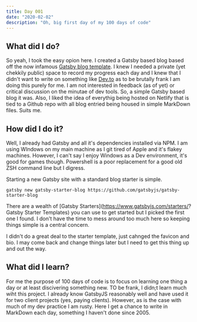 ```yaml
---
title: Day 001
date: "2020-02-02"
description: "Oh, big first day of my 100 days of code"
---
```


## What did I do?

So yeah, I took the easy opion here. I created a Gatsby based blog based off the now infamous [Gatsby blog template](http://example.com "Gatsby Blog Template"). I knew I needed a private (yet chekkily public) space to record my progress each day and I knew that I didn't want to write on something like [Dev.to](https://dev.to/ "Dev.to") as to be brutally frank I am doing this purely for me. I am not interested in feedback (as of yet) or critical discussion on the minutae of dev tools. So, a simple Gatsby based blog it was. Also, I liked the idea of everythig being hosted on Netlify that is tied to a Github repo with all blog entried being housed in simple MarkDown files. Suits me.

## How did I do it?

Well, I already had Gatsby and all it's dependencies installed via NPM. I am using WIndows on my main machine as I git tired of Apple and it's flakey machines. However, I can't say I enjoy Windows as a Dev environment, it's good for games though. Powershell is a poor replacement for a good old ZSH command line but I digress.

Starting a new Gatsby site with a standard blog starter is simple.

`gatsby new gatsby-starter-blog https://github.com/gatsbyjs/gatsby-starter-blog`

There are a wealth of [Gatsby Starters](https://www.gatsbyjs.com/starters/? Gatsby Starter Templates) you can use to get started but I picked the first one I found. I don't have the time to mess around too much here so keeping things simple is a central concern.

I didn't do a great deal to the starter template, just cahnged the favicon and bio. I may come back and change things later but I need to get this thing up and out the way.

## What did I learn?

For me the purpose of 100 days of code is to focus on learning one thing a day or at least discivering something new. TO be frank, I didn;t learn much wiht this project. I already know GatsbyJS reasonably well and have used it for two client projects (yes, paying clients). However, as is the case with much of my dev practice I am rusty. Here I get a chance to write in MarkDown each day, something I haven't done since 2005.
